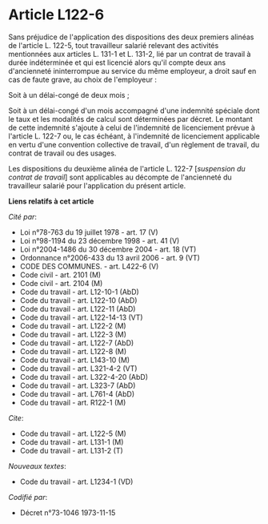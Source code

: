 # Article L122-6

Sans préjudice de l'application des dispositions des deux premiers alinéas de l'article L. 122-5, tout travailleur salarié
relevant des activités mentionnées aux articles L. 131-1 et L. 131-2, lié par un contrat de travail à durée indéterminée et
qui est licencié alors qu'il compte deux ans d'ancienneté ininterrompue au service du même employeur, a droit sauf en cas de
faute grave, au choix de l'employeur :

Soit à un délai-congé de deux mois ;

Soit à un délai-congé d'un mois accompagné d'une indemnité spéciale dont le taux et les modalités de calcul sont déterminées
par décret. Le montant de cette indemnité s'ajoute à celui de l'indemnité de licenciement prévue à l'article L. 122-7 ou, le
cas échéant, à l'indemnité de licenciement applicable en vertu d'une convention collective de travail, d'un règlement de
travail, du contrat de travail ou des usages.

Les dispositions du deuxième alinéa de l'article L. 122-7 [*suspension du contrat de travail*] sont applicables au décompte
de l'ancienneté du travailleur salarié pour l'application du présent article.

**Liens relatifs à cet article**

_Cité par_:

  - Loi n°78-763 du 19 juillet 1978 - art. 17 (V)
  - Loi n°98-1194 du 23 décembre 1998 - art. 41 (V)
  - Loi n°2004-1486 du 30 décembre 2004 - art. 18 (VT)
  - Ordonnance n°2006-433 du 13 avril 2006 - art. 9 (VT)
  - CODE DES COMMUNES. - art. L422-6 (V)
  - Code civil - art. 2101 (M)
  - Code civil - art. 2104 (M)
  - Code du travail - art. L12-10-1 (AbD)
  - Code du travail - art. L122-10 (AbD)
  - Code du travail - art. L122-11 (AbD)
  - Code du travail - art. L122-14-13 (VT)
  - Code du travail - art. L122-2 (M)
  - Code du travail - art. L122-3 (M)
  - Code du travail - art. L122-7 (AbD)
  - Code du travail - art. L122-8 (M)
  - Code du travail - art. L143-10 (M)
  - Code du travail - art. L321-4-2 (VT)
  - Code du travail - art. L322-4-20 (AbD)
  - Code du travail - art. L323-7 (AbD)
  - Code du travail - art. L761-4 (AbD)
  - Code du travail - art. R122-1 (M)

_Cite_:

  - Code du travail - art. L122-5 (M)
  - Code du travail - art. L131-1 (M)
  - Code du travail - art. L131-2 (T)

_Nouveaux textes_:

  - Code du travail - art. L1234-1 (VD)

_Codifié par_:

  - Décret n°73-1046 1973-11-15
